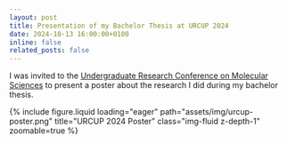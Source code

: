 ```yaml
---
layout: post
title: Presentation of my Bachelor Thesis at URCUP 2024
date: 2024-10-13 16:00:00+0100
inline: false
related_posts: false
---
```


I was invited to the <a href="https://urcup.cup.uni-muenchen.de/">Undergraduate Research Conference on Molecular Sciences</a> to present a poster about the research I did during my bachelor thesis.

{% include figure.liquid loading="eager" path="assets/img/urcup-poster.png" title="URCUP 2024 Poster" class="img-fluid z-depth-1" zoomable=true %}
